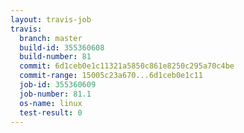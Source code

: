 ```yaml
---
layout: travis-job
travis:
  branch: master
  build-id: 355360608
  build-number: 81
  commit: 6d1ceb0e1c11321a5850c861e8250c295a70c4be
  commit-range: 15005c23a670...6d1ceb0e1c11
  job-id: 355360609
  job-number: 81.1
  os-name: linux
  test-result: 0
---
```

